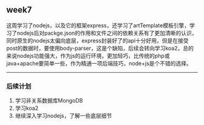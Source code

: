 ## week7

这周学习了nodejs，以及它的框架express，还学习了artTemplate模板引擎，学习了nodejs后对packge.json的作用和文件之间的依赖关系有了更加清晰的认识，同时原生的nodejs太偏向底层，express封装好了的api十分好用，但是在接受post的数据时，要使用body-parser，这是个缺陷，后续会转向学习koa2，总的来说nodejs功能强大，作为js的运行环境，更加轻巧，比传统的php或java+apache要简单一些，作为精通一项后端技巧，node+js是个不错的选择。

---
### 后续计划
1. 学习非关系数据库MongoDB
2. 学习koa2
3. 继续深入学习nodejs，了解一些底层细节